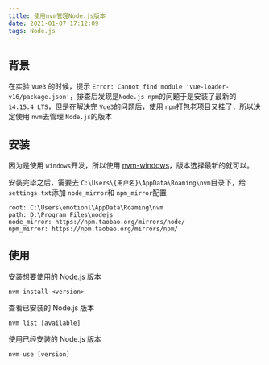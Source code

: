 ```yaml
---
title: 使用nvm管理Node.js版本
date: 2021-01-07 17:12:09
tags: Node.js
---
```


## 背景

在实验 `Vue3` 的时候，提示 `Error: Cannot find module 'vue-loader-v16/package.json'`，排查后发现是`Node.js npm`的问题于是安装了最新的 `14.15.4 LTS`，但是在解决完 `Vue3`的问题后，使用 `npm`打包老项目又挂了，所以决定使用 `nvm`去管理 `Node.js`的版本

## 安装

因为是使用 `windows`开发，所以使用 [nvm-windows](https://github.com/coreybutler/nvm-windows/releases)，版本选择最新的就可以。

安装完毕之后，需要去 `C:\Users\{用户名}\AppData\Roaming\nvm`目录下，给 `settings.txt`添加 `node_mirror`和 `npm_mirror`配置

```
root: C:\Users\emotionl\AppData\Roaming\nvm
path: D:\Program Files\nodejs
node_mirror: https://npm.taobao.org/mirrors/node/
npm_mirror: https://npm.taobao.org/mirrors/npm/
```

## 使用

安装想要使用的 Node.js 版本

```
nvm install <version>
```

查看已安装的 Node.js 版本

```
nvm list [available]  
```

使用已经安装的 Node.js 版本

```
nvm use [version]
```

